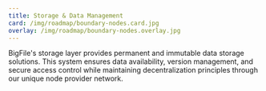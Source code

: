 ```yaml
---
title: Storage & Data Management
card: /img/roadmap/boundary-nodes.card.jpg
overlay: /img/roadmap/boundary-nodes.overlay.jpg
---
```


BigFile's storage layer provides permanent and immutable data storage solutions. This system ensures data availability, version management, and secure access control while maintaining decentralization principles through our unique node provider network.
